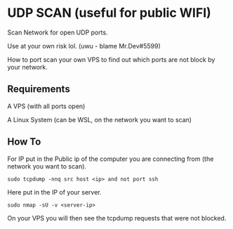 # UDP SCAN (useful for public WIFI)
Scan Network for open UDP ports.

Use at your own risk lol. (uwu - blame Mr.Dev#5599)

How to port scan your own VPS to find out which ports are not block by your network.

## Requirements

A VPS (with all ports open)

A Linux System (can be WSL, on the network you want to scan)


## How To

For IP put in the Public ip of the computer you are connecting from (the network you want to scan).
```
sudo tcpdump -nnq src host <ip> and not port ssh
```


Here put in the IP of your server.
```
sudo nmap -sU -v <server-ip>
```

On your VPS you will then see the tcpdump requests that were not blocked.

